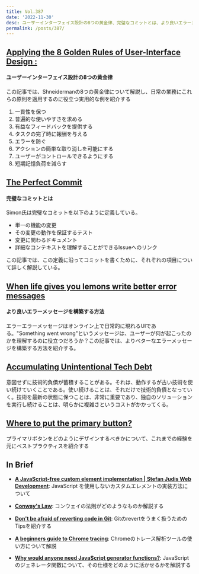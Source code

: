 ```yaml
---
title: Vol.387
date: '2022-11-30'
desc: ユーザーインターフェイス設計の8つの黄金律、完璧なコミットとは、より良いエラーメッセージを構築する方法、ほか計10リンク
permalink: /posts/387/
---
```



## [Applying the 8 Golden Rules of User-Interface Design :](https://www.uxmatters.com/mt/archives/2022/10/applying-the-8-golden-rules-of-user-interface-design.php?ref=Web-Design-Weekly.com)
#### ユーザーインターフェイス設計の8つの黄金律

この記事では、Shneidermanの8つの黄金律について解説し、日常の業務にこれらの原則を適用するのに役立つ実用的な例を紹介する

1. 一貫性を保つ
1. 普遍的な使いやすさを求める
1. 有益なフィードバックを提供する
1. タスクの完了時に報酬を与える
1. エラーを防ぐ
1. アクションの簡単な取り消しを可能にする
1. ユーザーがコントロールできるようにする
1. 短期記憶負荷を減らす


## [The Perfect Commit](https://simonwillison.net/2022/Oct/29/the-perfect-commit/)
#### 完璧なコミットとは

Simon氏は完璧なコミットを以下のように定義している。

- 単一の機能の変更
- その変更の動作を保証するテスト
- 変更に関わるドキュメント
- 詳細なコンテキストを理解することができるIssueへのリンク

この記事では、この定義に沿ってコミットを書くために、それぞれの項目について詳しく解説している。

## [When life gives you lemons write better error messages](https://wix-ux.com/when-life-gives-you-lemons-write-better-error-messages-46c5223e1a2f?gi=16592bb3ebb0)
#### より良いエラーメッセージを構築する方法

エラーエラーメッセージはオンライン上で日常的に現れるUIである。"Something went wrong"というメッセージは、ユーザーが何が起こったのかを理解するのに役立つだろうか？この記事では、よりベターなエラーメッセージを構築する方法を紹介する。


## [Accumulating Unintentional Tech Debt](https://alexkondov.com/accumulating-unintentional-tech-debt/)

意図せずに技術的負債が蓄積することがある。それは、動作するが古い技術を使い続けていくことである。使い続けることは、それだけで技術的負債となっていく。技術を最新の状態に保つことは、非常に重要であり、独自のソリューションを実行し続けることは、明らかに複雑さというコストがかかってくる。


## [Where to put the primary button?](https://uxdesign.cc/where-to-put-the-primary-button-5bd8cb1764c4)

プライマリボタンをどのようにデザインするべきかについて、これまでの経験を元にベストプラクティスを紹介する


## In Brief

- **[A JavaScript-free custom element implementation | Stefan Judis Web Development](https://www.stefanjudis.com/notes/a-javascript-free-custom-element-implementation/)**: JavaScript を使用しないカスタムエレメントの実装方法について

- **[Conway's Law](https://martinfowler.com/bliki/ConwaysLaw.html)**: コンウェイの法則がどのようなものか解説する

- **[Don't be afraid of reverting code in Git](https://sericaia.me/blog/2022-10-24/don-t-be-afraid-of-reverting-code-in-git)**: Gitのrevertをうまく扱うためのTipsを紹介する

- **[A beginners guide to Chrome tracing](https://nolanlawson.com/2022/10/26/a-beginners-guide-to-chrome-tracing/)**: Chromeのトレース解析ツールの使い方について解説

- **[Why would anyone need JavaScript generator functions?](https://jrsinclair.com/articles/2022/why-would-anyone-need-javascript-generator-functions/)**: JavaScriptのジェネレータ関数について、その仕様をどのように活かせるかを解説する
